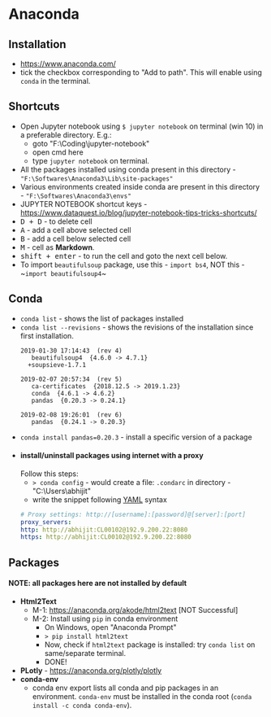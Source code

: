 # Anaconda

## Installation
* https://www.anaconda.com/
* tick the checkbox corresponding to "Add to path". This will enable using `conda` in the terminal.

## Shortcuts
* Open Jupyter notebook using `$ jupyter notebook` on terminal (win 10) in a preferable directory.
  E.g.:
  - goto "F:\Coding\jupyter-notebook"
  - open cmd here
  - type `jupyter notebook` on terminal.
* All the packages installed using conda present in this directory - `"F:\Softwares\Anaconda3\Lib\site-packages"`
* Various environments created inside conda are present in this directory - `"F:\Softwares\Anaconda3\envs"`
* JUPYTER NOTEBOOK shortcut keys - 
  https://www.dataquest.io/blog/jupyter-notebook-tips-tricks-shortcuts/
* <kbd>D + D</kbd> - to delete cell
* <kbd>A</kbd> - add a cell above selected cell
* <kbd>B</kbd> - add a cell below selected cell
* <kbd>M</kbd> - cell as **Markdown**.
* <kbd>shift + enter</kbd> - to run the cell and goto the next cell below.
* To import `beautifulsoup` package, use this - `import bs4`, NOT this - ~`import beautifulsoup4`~

## Conda
* `conda list` - shows the list of packages installed
* `conda list --revisions` - shows the revisions of the installation since first installation.
  ```
  2019-01-30 17:14:43  (rev 4)
     beautifulsoup4  {4.6.0 -> 4.7.1}
    +soupsieve-1.7.1

  2019-02-07 20:57:34  (rev 5)
     ca-certificates  {2018.12.5 -> 2019.1.23}
     conda  {4.6.1 -> 4.6.2}
     pandas  {0.20.3 -> 0.24.1}

  2019-02-08 19:26:01  (rev 6)
     pandas  {0.24.1 -> 0.20.3}
  ```
* `conda install pandas=0.20.3` - install a specific version of a package
* #### install/uninstall packages using internet with a proxy 
  Follow this steps: <br/>
  - `> conda config` - would create a file: `.condarc` in directory - "C:\Users\abhijit"
  - write the snippet following [YAML](http://www.yamllint.com/) syntax
  ```yaml
  # Proxy settings: http://[username]:[password]@[server]:[port]
  proxy_servers:
  http: http://abhijit:CL00102@192.9.200.22:8080
  https: http://abhijit:CL00102@192.9.200.22:8080
  ```
## Packages
#### NOTE: all packages here are not installed by default
* **Html2Text** 
  - M-1: https://anaconda.org/akode/html2text [NOT Successful]
  - M-2: Install using `pip` in conda environment
    + On Windows, open "Anaconda Prompt"
    + `> pip install html2text`
    + Now, check if `html2text` package is installed: try `conda list` on same/separate terminal.
    + DONE!
* **PLotly** - https://anaconda.org/plotly/plotly
* **conda-env**
  - conda env export lists all conda and pip packages in an environment. `conda-env` must be installed in the conda root (`conda install -c conda conda-env`).
